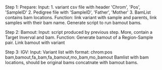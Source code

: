 Step 1: Prepare:
	Input:
		1. variant csv file with header 'Chrom', 'Pos', 'SampleID'
		2. Pedigree file with 'SampleID', 'Father', 'Mother'
		3. BamList contains bam locations.
	Function:
		link variant with sample and parents, link samples with their bam name.
		Generate script to run bamout bams.


Step 2: Bamout:
	Input:
		script produced by previous step. More, contain a Target Inverval and bam.
	Function:
		Generate bamout of a Region-Sample pair.
		Link bamout with variant

Step 3: IGV:
	Input:
		Variant list with format: chrom:pos    bam,bamout,fa_bam,fa_bamout,mo_bam,mo_bamout
		Bamlist with bam locations, should be original bams concatnate with bamout bams.
		